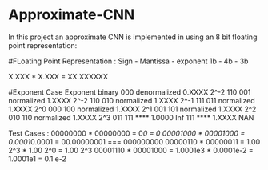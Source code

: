 # Approximate-CNN
In this project an approximate CNN is implemented in using an 8 bit floating point representation:

#FLoating Point Representation : 
Sign          -       Mantissa        -   exponent
1b            -         4b            -     3b

X.XXX * X.XXX = XX.XXXXXX

#Exponent	Case				Exponent binary
000		denormalized 0.XXXX 2^-2 	110
001		normalized   1.XXXX 2^-2	110
010		normalized   1.XXXX 2^-1	111
011		normalized   1.XXXX 2^0		000
100		normalized   1.XXXX 2^1		001
101             normalized   1.XXXX 2^2		010
110		normalized   1.XXXX 2^3		011
111		****         1.0000 Inf
111		****	     1.XXXX NAN



Test Cases : 
00000000 * 00000000 = 0*0 = 0
00001000 * 00001000 = 0.0001*0.0001 = 00.00000001 === 000000000
00000110 * 00000011 = 1.00 2^3 * 1.00 2^0 = 1.00 2^3
00001110 * 00001000 = 1.0001e3 * 0.0001e-2 = 1.0001e1 = 0.1 e-2
